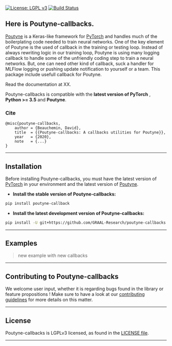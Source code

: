[![License: LGPL v3](https://img.shields.io/badge/License-LGPL%20v3-blue.svg)](http://www.gnu.org/licenses/lgpl-3.0)
[![Build Status](https://travis-ci.org/GRAAL-Research/poutyne.svg?branch=master)](https://travis-ci.org/GRAAL-Research/poutyne)

## Here is Poutyne-callbacks.

[Poutyne](https://poutyne.org/) is a Keras-like framework for [PyTorch](https://pytorch.org/) and handles much of the boilerplating code needed to train neural networks. One of the key element of Poutyne is the used of callback in the training or testing loop.
Instead of always rewriting logic in our training loop, Poutyne is using many logging callback to handle some of the unfriendly coding step to train a neural networks. But, one can need other kind of callback, suck a handler for MLFlow logging or pushing update notification to yourself or a team. 
This package include usefull callback for Poutyne.

Read the documentation at XX.

Poutyne-callbacks  is compatible with  the __latest version of PyTorch__ ,  __Python >= 3.5__ and __Poutyne__.

### Cite
```
@misc{poutyne-callbacks,
    author = {Beauchemin, David},
    title  = {{Poutyne-callbacks: A callbacks utilities for Poutyne}},
    year   = {2020},
    note   = {...}
}
```


------------------

## Installation

Before installing Poutyne-callbacks, you must have the latest version of [PyTorch](https://pytorch.org/) in your environment and the latest version of [Poutyne](https://poutyne.org/).

- **Install the stable version of Poutyne-callbacks:**

```sh
pip install poutyne-callback
```

- **Install the latest development version of Poutyne-callbacks:**

```sh
pip install -U git+https://github.com/GRAAL-Research/poutyne-callbacks.git@dev
```


------------------

## Examples
> new example with new callbacks

------------------

## Contributing to Poutyne-callbacks

We welcome user input, whether it is regarding bugs found in the library or feature propositions ! Make sure to have a look at our [contributing guidelines](https://github.com/GRAAL-Research/poutyne-callbacks/blob/master/CONTRIBUTING.md) for more details on this matter.

------------------

## License

Poutyne-callbacks is LGPLv3 licensed, as found in the [LICENSE file](https://github.com/GRAAL-Research/poutyne-callbacks/blob/master/LICENSE).

------------------
